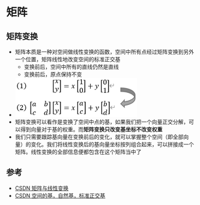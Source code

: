 # 矩阵
## 矩阵变换
- 矩阵本质是一种对空间做线性变换的函数，空间中所有点经过矩阵变换到另外一个位置，矩阵线性地改变空间的标准正交基
  - 变换前后，空间中所有的直线仍然是直线
  - 变换前后，原点保持不变
- ![](矩阵变换.png)
- 矩阵变换可以看作是变换了空间中点的基，如果我们把一个向量正交分解，可以得到向量对于基的权重。而**矩阵变换只改变基坐标不改变权重**
- 我们只需要跟踪基向量在变换前后的变化，就可以掌握整个空间（即全部向量）的变化。我们将线性变换后的基向量坐标按列组合起来，可以拼接成一个矩阵。线性变换的全部信息便都包含在这个矩阵当中了
## 参考
- [CSDN 矩阵与线性变换](https://blog.csdn.net/caiexu/article/details/83689019)
- [CSDN 空间的基，自然基，标准正交基](https://blog.csdn.net/u010916338/article/details/85045324)

